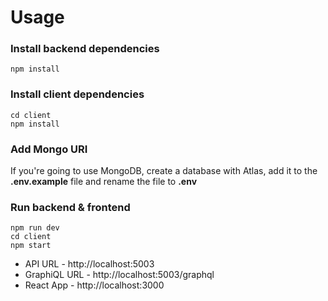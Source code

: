 # Usage

### Install backend dependencies
```
npm install
```

### Install client dependencies
```
cd client
npm install
```

### Add Mongo URI
If you're going to use MongoDB, create a database with Atlas, add it to the **.env.example** file and rename the file to **.env**

### Run backend & frontend
```
npm run dev
cd client
npm start
```

- API URL - http://localhost:5003
- GraphiQL URL - http://localhost:5003/graphql
- React App - http://localhost:3000
